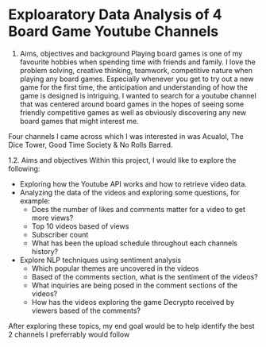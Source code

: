 # Exploaratory Data Analysis of 4 Board Game Youtube Channels 

1. Aims, objectives and background
Playing board games is one of my favourite hobbies when spending time with friends and family. I love the problem solving, creative thinking, teamwork, competitive nature when playing any board games. Especially whenever you get to try out a new game for the first time, the anticipation and understanding of how the game is designed is intriguing. I wanted to search for a youtube channel that was centered around board games in the hopes of seeing some friendly competitive games as well as obviously discovering any new board games that might interest me.

 Four channels I came across which I was interested in was Acualol, The Dice Tower, Good Time Society & No Rolls Barred.

1.2. Aims and objectives
 Within this project, I would like to explore the following:

* Exploring how the Youtube API works and how to retrieve video data.
* Analyzing the data of the videos and exploring some questions, for example:
  * Does the number of likes and comments matter for a video to get more views?
  * Top 10 videos based of views
  * Subscriber count
  * What has been the upload schedule throughout each channels history?
* Explore NLP techniques using sentiment analysis
  * Which popular themes are uncovered in the videos
  * Based of the comments section, what is the sentiment of the videos?
  * What inquiries are being posed in the comment sections of the videos?
  * How has the videos exploring the game Decrypto received by viewers based of the comments?

After exploring these topics, my end goal would be to help identify the best 2 channels I preferrably would follow
